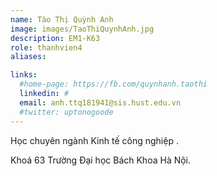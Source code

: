 ```yaml
---
name: Tào Thị Quỳnh Anh
image: images/TaoThiQuynhAnh.jpg
description: EM1-K63
role: thanhvien4
aliases:

links:
  #home-page: https://fb.com/quynhanh.taothi
  linkedin: #
  email: anh.ttq181941@sis.hust.edu.vn
  #twitter: uptonogoode
---
```


Học chuyên ngành Kinh tế công nghiệp .

Khoá 63 Trường Đại học Bách Khoa Hà Nội.
